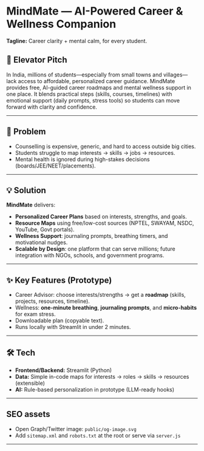 # MindMate — AI-Powered Career & Wellness Companion

**Tagline:** Career clarity + mental calm, for every student.

## 🚀 Elevator Pitch
In India, millions of students—especially from small towns and villages—lack access to affordable, personalized career guidance. MindMate provides free, AI-guided career roadmaps and mental wellness support in one place. It blends practical steps (skills, courses, timelines) with emotional support (daily prompts, stress tools) so students can move forward with clarity and confidence.

---

## 🧩 Problem
- Counselling is expensive, generic, and hard to access outside big cities.  
- Students struggle to map interests → skills → jobs → resources.  
- Mental health is ignored during high-stakes decisions (boards/JEE/NEET/placements).

---

## 💡 Solution
**MindMate** delivers:
- **Personalized Career Plans** based on interests, strengths, and goals.
- **Resource Maps** using free/low-cost sources (NPTEL, SWAYAM, NSDC, YouTube, Govt portals).
- **Wellness Support**: journaling prompts, breathing timers, and motivational nudges.
- **Scalable by Design**: one platform that can serve millions; future integration with NGOs, schools, and government programs.

---

## ✨ Key Features (Prototype)
- Career Advisor: choose interests/strengths → get a **roadmap** (skills, projects, resources, timeline).
- Wellness: **one-minute breathing**, **journaling prompts**, and **micro-habits** for exam stress.
- Downloadable plan (copyable text).
- Runs locally with Streamlit in under 2 minutes.

---

## 🛠 Tech
- **Frontend/Backend:** Streamlit (Python)
- **Data:** Simple in-code maps for interests → roles → skills → resources (extensible)
- **AI:** Rule-based personalization in prototype (LLM-ready hooks)

---

## SEO assets

- Open Graph/Twitter image: `public/og-image.svg`
- Add `sitemap.xml` and `robots.txt` at the root or serve via `server.js`

---

